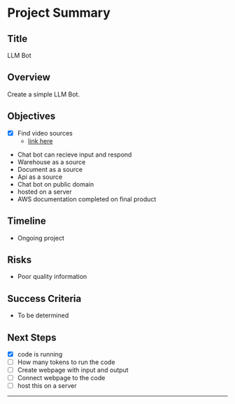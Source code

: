 # Project Summary

## Title
LLM Bot

## Overview
Create a simple LLM Bot. 

## Objectives 
<!-- ~~ ~~ -->
- [x] Find video sources
    - [link here](https://www.youtube.com/watch?v=NYSWn1ipbgg)
- Chat bot can recieve input and respond
- Warehouse as a source
- Document as a source
- Api as a source
- Chat bot on public domain
- hosted on a server
- AWS documentation completed on final product

<!-- ## Deliverables
- [List of key things the project will produce.] -->

## Timeline
- Ongoing project

<!-- ## Stakeholders
-  -->

## Risks
- Poor quality information

## Success Criteria
- To be determined

<!-- ## Communication
[Outline how communication will happen.] -->

## Next Steps
- [x] code is running
- [ ] How many tokens to run the code
- [ ] Create webpage with input and output
- [ ] Connect webpage to the code
- [ ] host this on a server
---

